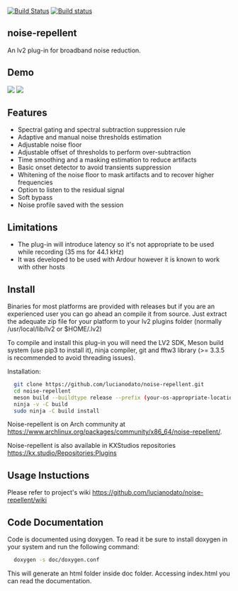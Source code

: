[![Build Status](https://app.travis-ci.com/lucianodato/noise-repellent.svg?branch=master)](https://app.travis-ci.com/lucianodato/noise-repellent)
[![Build status](https://ci.appveyor.com/api/projects/status/l83vvg2l0b4x7s44/branch/master?svg=true)](https://ci.appveyor.com/project/lucianodato/noise-repellent-xcg0f/branch/master)

noise-repellent
-------
An lv2 plug-in for broadband noise reduction.

Demo
-------
[![](http://img.youtube.com/vi/iNVxCvgcnig/0.jpg)](http://www.youtube.com/watch?v=iNVxCvgcnig "")
[![](http://img.youtube.com/vi/LeKyGoAmbFE/0.jpg)](https://www.youtube.com/watch?v=LeKyGoAmbFE "")

Features
-------
* Spectral gating and spectral subtraction suppression rule
* Adaptive and manual noise thresholds estimation
* Adjustable noise floor
* Adjustable offset of thresholds to perform over-subtraction
* Time smoothing and a masking estimation to reduce artifacts
* Basic onset detector to avoid transients suppression
* Whitening of the noise floor to mask artifacts and to recover higher frequencies
* Option to listen to the residual signal
* Soft bypass
* Noise profile saved with the session

Limitations
-------
* The plug-in will introduce latency so it's not appropriate to be used while recording (35 ms for 44.1 kHz)
* It was developed to be used with Ardour however it is known to work with other hosts

Install
-------
Binaries for most platforms are provided with releases but if you are an experienced user you can go ahead an compile it from source. Just extract the adequate zip file for your platform to your lv2 plugins folder (normally /usr/local/lib/lv2 or $HOME/.lv2)

To compile and install this plug-in you will need the LV2 SDK, Meson build system (use pip3 to install it), ninja compiler, git and fftw3 library (>= 3.3.5 is recommended to avoid threading issues).

Installation:
```bash
  git clone https://github.com/lucianodato/noise-repellent.git
  cd noise-repellent
  meson build --buildtype release --prefix (your-os-appropriate-location-fullpath)
  ninja -v -C build
  sudo ninja -C build install
```
Noise-repellent is on Arch community at https://www.archlinux.org/packages/community/x86_64/noise-repellent/.

Noise-repellent is also available in KXStudios repositories https://kx.studio/Repositories:Plugins

Usage Instuctions
-----
Please refer to project's wiki https://github.com/lucianodato/noise-repellent/wiki

Code Documentation
-----
Code is documented using doxygen. To read it be sure to install doxygen in your system and run the following command:

```bash
  doxygen -s doc/doxygen.conf
```
This will generate an html folder inside doc folder. Accessing index.html you can read the documentation.
